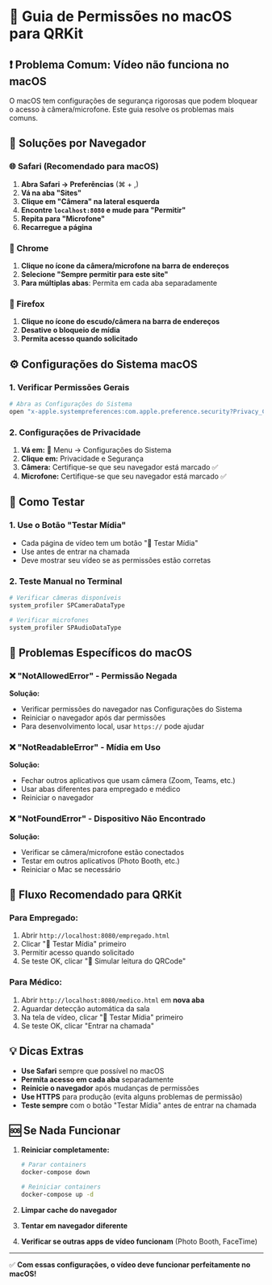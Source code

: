 # 🍎 Guia de Permissões no macOS para QRKit

## ❗ Problema Comum: Vídeo não funciona no macOS

O macOS tem configurações de segurança rigorosas que podem bloquear o acesso à câmera/microfone. Este guia resolve os problemas mais comuns.

## 🔧 Soluções por Navegador

### 🌐 Safari (Recomendado para macOS)
1. **Abra Safari → Preferências** (⌘ + ,)
2. **Vá na aba "Sites"**
3. **Clique em "Câmera" na lateral esquerda**
4. **Encontre `localhost:8080` e mude para "Permitir"**
5. **Repita para "Microfone"**
6. **Recarregue a página**

### 🔵 Chrome
1. **Clique no ícone da câmera/microfone na barra de endereços**
2. **Selecione "Sempre permitir para este site"**
3. **Para múltiplas abas**: Permita em cada aba separadamente

### 🦊 Firefox  
1. **Clique no ícone do escudo/câmera na barra de endereços**
2. **Desative o bloqueio de mídia**
3. **Permita acesso quando solicitado**

## ⚙️ Configurações do Sistema macOS

### 1. Verificar Permissões Gerais
```bash
# Abra as Configurações do Sistema
open "x-apple.systempreferences:com.apple.preference.security?Privacy_Camera"
```

### 2. Configurações de Privacidade
1. **Vá em:** 🍎 Menu → Configurações do Sistema
2. **Clique em:** Privacidade e Segurança
3. **Câmera:** Certifique-se que seu navegador está marcado ✅
4. **Microfone:** Certifique-se que seu navegador está marcado ✅

## 🧪 Como Testar

### 1. Use o Botão "Testar Mídia"
- Cada página de vídeo tem um botão "🎥 Testar Mídia"
- Use antes de entrar na chamada
- Deve mostrar seu vídeo se as permissões estão corretas

### 2. Teste Manual no Terminal
```bash
# Verificar câmeras disponíveis
system_profiler SPCameraDataType

# Verificar microfones
system_profiler SPAudioDataType
```

## 🚨 Problemas Específicos do macOS

### ❌ "NotAllowedError" - Permissão Negada
**Solução:** 
- Verificar permissões do navegador nas Configurações do Sistema
- Reiniciar o navegador após dar permissões
- Para desenvolvimento local, usar `https://` pode ajudar

### ❌ "NotReadableError" - Mídia em Uso
**Solução:**
- Fechar outros aplicativos que usam câmera (Zoom, Teams, etc.)
- Usar abas diferentes para empregado e médico
- Reiniciar o navegador

### ❌ "NotFoundError" - Dispositivo Não Encontrado
**Solução:**
- Verificar se câmera/microfone estão conectados
- Testar em outros aplicativos (Photo Booth, etc.)
- Reiniciar o Mac se necessário

## 🏥 Fluxo Recomendado para QRKit

### Para Empregado:
1. Abrir `http://localhost:8080/empregado.html` 
2. Clicar "🎥 Testar Mídia" primeiro
3. Permitir acesso quando solicitado
4. Se teste OK, clicar "🎯 Simular leitura do QRCode"

### Para Médico:
1. Abrir `http://localhost:8080/medico.html` em **nova aba**
2. Aguardar detecção automática da sala
3. Na tela de vídeo, clicar "🎥 Testar Mídia" primeiro
4. Se teste OK, clicar "Entrar na chamada"

## 💡 Dicas Extras

- **Use Safari** sempre que possível no macOS
- **Permita acesso em cada aba** separadamente
- **Reinicie o navegador** após mudanças de permissões
- **Use HTTPS** para produção (evita alguns problemas de permissão)
- **Teste sempre** com o botão "Testar Mídia" antes de entrar na chamada

## 🆘 Se Nada Funcionar

1. **Reiniciar completamente:**
   ```bash
   # Parar containers
   docker-compose down
   
   # Reiniciar containers
   docker-compose up -d
   ```

2. **Limpar cache do navegador**
3. **Tentar em navegador diferente**
4. **Verificar se outras apps de vídeo funcionam** (Photo Booth, FaceTime)

---

✅ **Com essas configurações, o vídeo deve funcionar perfeitamente no macOS!**
